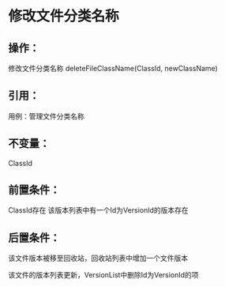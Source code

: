 # 修改文件分类名称

## 操作：

修改文件分类名称 deleteFileClassName\(ClassId, newClassName\)

## 引用：

用例：管理文件分类名称

## 不变量：

ClassId

## 前置条件：

ClassId存在
 该版本列表中有一个Id为VersionId的版本存在

## 后置条件：

该文件版本被移至回收站，回收站列表中增加一个文件版本

该文件的版本列表更新，VersionList中删除Id为VersionId的项

